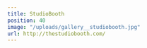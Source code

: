 ```yaml
---
title: StudioBooth
position: 40
image: "/uploads/gallery__studiobooth.jpg"
url: http://thestudiobooth.com/
---
```


